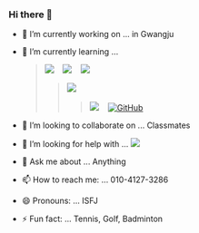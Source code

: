 ### Hi there 👋


<!--
**psihyeong/psihyeong** is a ✨ _special_ ✨ repository because its `README.md` (this file) appears on your GitHub profile.

Here are some ideas to get you started:
-->

- 🔭 I’m currently working on ... in Gwangju
- 🌱 I’m currently learning ... 
  > [<img src="https://img.shields.io/badge/HTML5-E34F26?style=for-the-badge&logo=html5&logoColor=white" />]() &nbsp;&nbsp;
    [<img src="https://img.shields.io/badge/CSS3-1572B6?style=for-the-badge&logo=css3&logoColor=white" />]() &nbsp;&nbsp;
    [<img src = "https://img.shields.io/badge/Bootstrap-563D7C?style=for-the-badge&logo=bootstrap&logoColor=white"/>](https://getbootstrap.com/) &nbsp;&nbsp;
  >> [<img src="https://img.shields.io/badge/Python-3776AB?style=for-the-badge&logo=python&logoColor=white" />]() &nbsp;&nbsp;
  >>> [<img src="https://img.shields.io/badge/GIT-E44C30?style=for-the-badge&logo=git&logoColor=white"/>](https://git-scm.com/) &nbsp;&nbsp; 
    [<img src="https://img.shields.io/badge/GitHub-100000?style=for-the-badge&logo=github&logoColor=white" alt="GitHub"/>](https://github.com/) &nbsp;&nbsp; 
  
- 👯 I’m looking to collaborate on ... Classmates
- 🤔 I’m looking for help with ... <a href="https://solved.ac/psh1514"><img src="http://mazassumnida.wtf/api/mini/generate_badge?boj=psh1514"/></a>
- 💬 Ask me about ... Anything
- 📫 How to reach me: ... 010-4127-3286
- 😄 Pronouns: ... ISFJ
- ⚡ Fun fact: ... Tennis, Golf, Badminton

<div align=center>
  <img src="https://komarev.com/ghpvc/?username=psihyeong&style=for-the-badge&color=3776AB" alt=""/>
</div>
